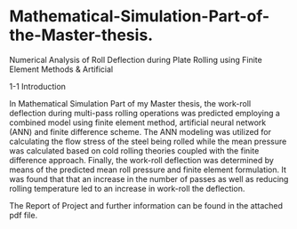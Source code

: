 # Mathematical-Simulation-Part-of-the-Master-thesis.

Numerical Analysis of Roll Deflection during Plate Rolling using Finite Element Methods &amp; Artificial

1-1 Introduction

In Mathematical Simulation Part of my Master thesis, the work-roll deflection during multi-pass rolling operations was predicted employing a combined model using finite element method, artificial neural network (ANN) and finite difference scheme. The ANN modeling was utilized for calculating the flow stress of the steel being rolled while the mean pressure was calculated based on cold rolling theories coupled with the finite difference approach. Finally, the work-roll deflection was determined by means of the predicted mean roll pressure and finite element formulation.  It was found that that an increase in the number of passes as well as reducing rolling temperature led to an increase in work-roll the deflection.

The Report of Project and further information can be found in the attached pdf file.
